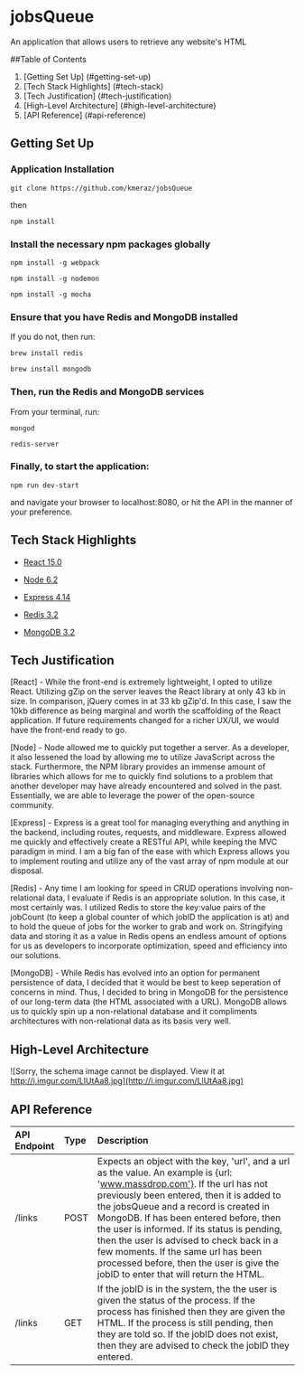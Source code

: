 # jobsQueue

An application that allows users to retrieve any website's HTML

##Table of Contents
1. [Getting Set Up] (#getting-set-up)
2. [Tech Stack Highlights] (#tech-stack)
3. [Tech Justification] (#tech-justification)
4. [High-Level Architecture] (#high-level-architecture)
5. [API Reference] (#api-reference)


## Getting Set Up

### Application Installation

`git clone https://github.com/kmeraz/jobsQueue`

then

`npm install`

### Install the necessary npm packages globally

`npm install -g webpack`

`npm install -g nodemon`

`npm install -g mocha`

### Ensure that you have Redis and MongoDB installed

If you do not, then run:

`brew install redis`

`brew install mongodb`

### Then, run the Redis and MongoDB services

From your terminal, run:

`mongod`

`redis-server`

### Finally, to start the application:

`npm run dev-start`

and navigate your browser to localhost:8080, or hit the API in the manner of your preference.

## Tech Stack Highlights

- [React 15.0](https://facebook.github.io/react/)

- [Node 6.2](https://nodejs.org/en/)

- [Express 4.14](http://expressjs.com/)

- [Redis 3.2](http://redis.io/)

- [MongoDB 3.2](https://www.mongodb.com/)


## Tech Justification

[React] - While the front-end is extremely lightweight, I opted to utilize React. Utilizing gZip on the server leaves the React library at only 43 kb in size. In comparison, jQuery comes in at 33 kb gZip'd. In this case, I saw the 10kb difference as being marginal and worth the scaffolding of the React application. If future requirements changed for a richer UX/UI, we would have the front-end ready to go.

[Node] - Node allowed me to quickly put together a server. As a developer, it also lessened the load by allowing me to utilize JavaScript across the stack. Furthermore, the NPM library provides an immense amount of libraries which allows for me to quickly find solutions to a problem that another developer may have already encountered and solved in the past. Essentially, we are able to leverage the power of the open-source community.

[Express] - Express is a great tool for managing everything and anything in the backend, including routes, requests, and middleware. Express allowed me quickly and effectively create a RESTful API, while keeping the MVC paradigm in mind. I am a big fan of the ease with which Express allows you to implement routing and utilize any of the vast array of npm module at our disposal.

[Redis] - Any time I am looking for speed in CRUD operations involving non-relational data, I evaluate if Redis is an appropriate solution. In this case, it most certainly was. I utilized Redis to store the key:value pairs of the jobCount (to keep a global counter of which jobID the application is at) and to hold the queue of jobs for the worker to grab and work on. Stringifying data and storing it as a value in Redis opens an endless amount of options for us as developers to incorporate optimization, speed and efficiency into our solutions.

[MongoDB] - While Redis has evolved into an option for permanent persistence of data, I decided that it would be best to keep seperation of concerns in mind. Thus, I decided to bring in MongoDB for the persistence of our long-term data (the HTML associated with a URL). MongoDB allows us to quickly spin up a non-relational database and it compliments architectures with non-relational data as its basis very well.

## High-Level Architecture
![Sorry, the schema image cannot be displayed. View it at http://i.imgur.com/LlUtAa8.jpg](http://i.imgur.com/LlUtAa8.jpg)

## API Reference
| API Endpoint        | Type        | Description
| :------------- |:-------- |:-------- 
| /links      | POST | Expects an object with the key, 'url', and a url as the value. An example is {url: 'www.massdrop.com'}. If the url has not previously been entered, then it is added to the jobsQueue and a record is created in MongoDB. If has been entered before, then the user is informed. If its status is pending, then the user is advised to check back in a few moments. If the same url has been processed before, then the user is give the jobID to enter that will return the HTML. |
| /links | GET | If the jobID is in the system, the the user is given the status of the process. If the process has finished then they are given the HTML. If the process is still pending, then they are told so. If the jobID does not exist, then they are advised to check the jobID they entered. | 






